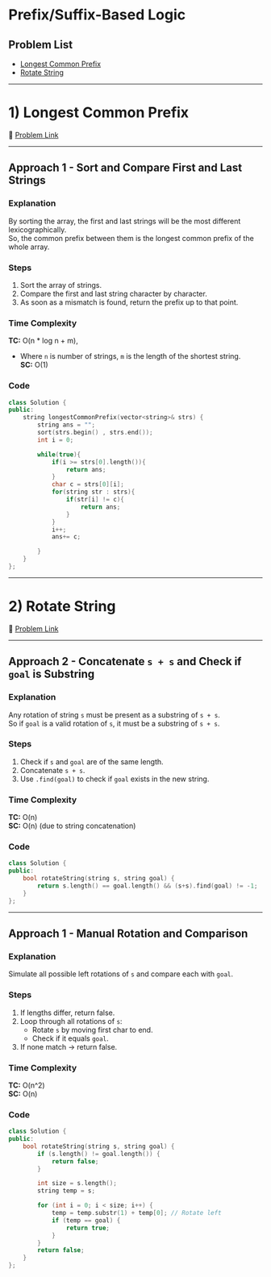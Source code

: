 # Prefix/Suffix-Based Logic

## Problem List

- [Longest Common Prefix](https://leetcode.com/problems/longest-common-prefix)
- [Rotate String](https://leetcode.com/problems/rotate-string)

---

# 1) Longest Common Prefix  
🔗 [Problem Link](https://leetcode.com/problems/longest-common-prefix)

---

## Approach 1 - Sort and Compare First and Last Strings

### Explanation  
By sorting the array, the first and last strings will be the most different lexicographically.  
So, the common prefix between them is the longest common prefix of the whole array.

### Steps  
1. Sort the array of strings.
2. Compare the first and last string character by character.
3. As soon as a mismatch is found, return the prefix up to that point.

### Time Complexity  
**TC:** O(n * log n + m),  
- Where `n` is number of strings, `m` is the length of the shortest string.  
**SC:** O(1)

### Code
```cpp
class Solution {
public:
    string longestCommonPrefix(vector<string>& strs) {
        string ans = "";
        sort(strs.begin() , strs.end());
        int i = 0;

        while(true){
            if(i >= strs[0].length()){
                return ans;
            }
            char c = strs[0][i];
            for(string str : strs){
                if(str[i] != c){
                    return ans;
                }
            }
            i++;
            ans+= c;

        }
    }
};
```

---

# 2) Rotate String  
🔗 [Problem Link](https://leetcode.com/problems/rotate-string)

---

## Approach 2 - Concatenate `s + s` and Check if `goal` is Substring

### Explanation  
Any rotation of string `s` must be present as a substring of `s + s`.  
So if `goal` is a valid rotation of `s`, it must be a substring of `s + s`.

### Steps  
1. Check if `s` and `goal` are of the same length.
2. Concatenate `s + s`.
3. Use `.find(goal)` to check if `goal` exists in the new string.

### Time Complexity  
**TC:** O(n)  
**SC:** O(n) (due to string concatenation)

### Code
```cpp
class Solution {
public:
    bool rotateString(string s, string goal) {
        return s.length() == goal.length() && (s+s).find(goal) != -1;
    }
};
```

---

## Approach 1 - Manual Rotation and Comparison

### Explanation  
Simulate all possible left rotations of `s` and compare each with `goal`.

### Steps  
1. If lengths differ, return false.
2. Loop through all rotations of `s`:
   - Rotate `s` by moving first char to end.
   - Check if it equals `goal`.
3. If none match → return false.

### Time Complexity  
**TC:** O(n^2)  
**SC:** O(n)

### Code
```cpp
class Solution {
public:
    bool rotateString(string s, string goal) {
        if (s.length() != goal.length()) {
            return false;
        }

        int size = s.length();
        string temp = s;

        for (int i = 0; i < size; i++) {
            temp = temp.substr(1) + temp[0]; // Rotate left
            if (temp == goal) {
                return true;
            }
        }
        return false;
    }
};
```
